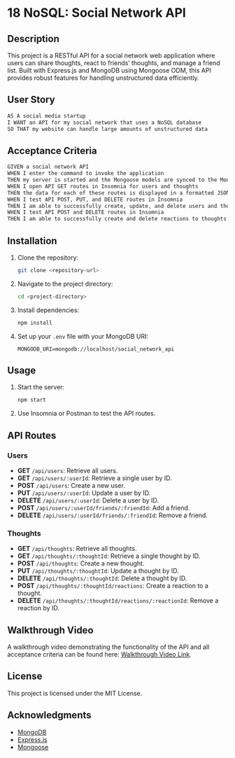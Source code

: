 # 18 NoSQL: Social Network API

## Description

This project is a RESTful API for a social network web application where users can share thoughts, react to friends’ thoughts, and manage a friend list. Built with Express.js and MongoDB using Mongoose ODM, this API provides robust features for handling unstructured data efficiently.

## User Story

```md
AS A social media startup
I WANT an API for my social network that uses a NoSQL database
SO THAT my website can handle large amounts of unstructured data
```

## Acceptance Criteria

```md
GIVEN a social network API
WHEN I enter the command to invoke the application
THEN my server is started and the Mongoose models are synced to the MongoDB database
WHEN I open API GET routes in Insomnia for users and thoughts
THEN the data for each of these routes is displayed in a formatted JSON
WHEN I test API POST, PUT, and DELETE routes in Insomnia
THEN I am able to successfully create, update, and delete users and thoughts in my database
WHEN I test API POST and DELETE routes in Insomnia
THEN I am able to successfully create and delete reactions to thoughts and add and remove friends to a user’s friend list
```

## Installation

1. Clone the repository:
   ```bash
   git clone <repository-url>
   ```
2. Navigate to the project directory:
   ```bash
   cd <project-directory>
   ```
3. Install dependencies:
   ```bash
   npm install
   ```
4. Set up your `.env` file with your MongoDB URI:
   ```
   MONGODB_URI=mongodb://localhost/social_network_api
   ```

## Usage

1. Start the server:
   ```bash
   npm start
   ```
2. Use Insomnia or Postman to test the API routes.

## API Routes

### Users

- **GET** `/api/users`: Retrieve all users.
- **GET** `/api/users/:userId`: Retrieve a single user by ID.
- **POST** `/api/users`: Create a new user.
- **PUT** `/api/users/:userId`: Update a user by ID.
- **DELETE** `/api/users/:userId`: Delete a user by ID.
- **POST** `/api/users/:userId/friends/:friendId`: Add a friend.
- **DELETE** `/api/users/:userId/friends/:friendId`: Remove a friend.

### Thoughts

- **GET** `/api/thoughts`: Retrieve all thoughts.
- **GET** `/api/thoughts/:thoughtId`: Retrieve a single thought by ID.
- **POST** `/api/thoughts`: Create a new thought.
- **PUT** `/api/thoughts/:thoughtId`: Update a thought by ID.
- **DELETE** `/api/thoughts/:thoughtId`: Delete a thought by ID.
- **POST** `/api/thoughts/:thoughtId/reactions`: Create a reaction to a thought.
- **DELETE** `/api/thoughts/:thoughtId/reactions/:reactionId`: Remove a reaction by ID.

## Walkthrough Video

A walkthrough video demonstrating the functionality of the API and all acceptance criteria can be found here: [Walkthrough Video Link](<insert-link-here>).

## License

This project is licensed under the MIT License.

## Acknowledgments

- [MongoDB](https://www.mongodb.com/)
- [Express.js](https://expressjs.com/)
- [Mongoose](https://mongoosejs.com/)
